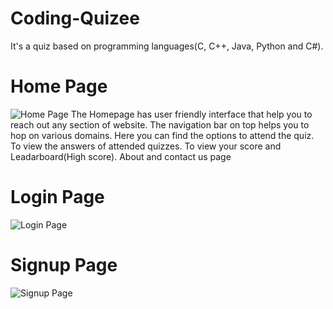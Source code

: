 # Coding-Quizee
It's a quiz based on programming languages(C, C++, Java, Python and C#).

# Home Page
![Home Page](https://user-images.githubusercontent.com/87319402/147824434-8c5b9410-6afa-4637-aff3-b8a05cb12ecd.png)
The Homepage has user friendly interface that help you to reach out any section of website. The navigation bar on top helps you to hop on various domains. Here you can find the options to attend the quiz. To view the answers of attended quizzes. To view your score and Leadarboard(High score).	About and contact us page



# Login Page
![Login Page](https://user-images.githubusercontent.com/87319402/147824508-11c24fe1-3245-448d-8400-9122157656d4.png)


# Signup Page
![Signup Page](https://user-images.githubusercontent.com/87319402/147824508-11c24fe1-3245-448d-8400-9122157656d4.png)
